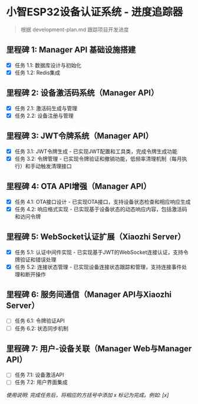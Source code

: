 # 小智ESP32设备认证系统 - 进度追踪器

> 根据 development-plan.md 跟踪项目开发进度

## 里程碑 1: Manager API 基础设施搭建
- [x] 任务 1.1: 数据库设计与初始化
- [x] 任务 1.2: Redis集成

## 里程碑 2: 设备激活码系统（Manager API）
- [x] 任务 2.1: 激活码生成与管理
- [x] 任务 2.2: 设备注册与管理

## 里程碑 3: JWT令牌系统（Manager API）
- [x] 任务 3.1: JWT令牌生成 - 已实现JWT配置和工具类，完成令牌生成功能
- [x] 任务 3.2: 令牌管理 - 已实现令牌验证和撤销功能，低频率清理机制（每月执行）和手动触发清理接口

## 里程碑 4: OTA API增强（Manager API）
- [x] 任务 4.1: OTA接口设计 - 已实现OTA接口，支持设备状态检查和相应响应生成
- [x] 任务 4.2: 响应格式实现 - 已实现基于设备状态的动态响应内容，包括激活码和访问令牌

## 里程碑 5: WebSocket认证扩展（Xiaozhi Server）
- [x] 任务 5.1: 认证中间件实现 - 已实现基于JWT的WebSocket连接认证，支持令牌验证和错误处理
- [x] 任务 5.2: 连接状态管理 - 已实现设备连接状态跟踪和管理，支持连接事件处理和断开操作

## 里程碑 6: 服务间通信（Manager API与Xiaozhi Server）
- [ ] 任务 6.1: 令牌验证API
- [ ] 任务 6.2: 状态同步机制

## 里程碑 7: 用户-设备关联（Manager Web与Manager API）
- [ ] 任务 7.1: 设备激活API
- [ ] 任务 7.2: 用户界面集成

_使用说明: 完成任务后，将相应的方括号中添加 x 标记为完成。例如: [x]_ 
